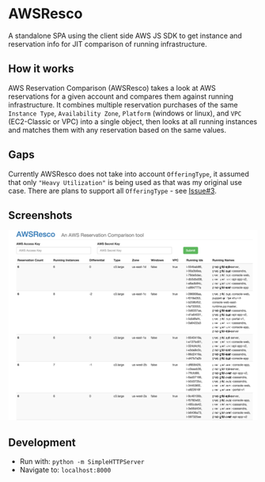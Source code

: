 # AWSResco
A standalone SPA using the client side AWS JS SDK to get instance and reservation info for JIT comparison of running infrastructure.

## How it works
AWS Reservation Comparison (AWSResco) takes a look at AWS reservations for a given account and compares them against running infrastructure.  It combines multiple reservation purchases of the same `Instance Type`, `Availability Zone`, `Platform` (windows or linux), and `VPC` (EC2-Classic or VPC) into a single object, then looks at all running instances and matches them with any reservation based on the same values.

## Gaps
Currently AWSResco does not take into account `OfferingType`, it assumed that only `"Heavy Utilization"` is being used as that was my original use case.  There are plans to support all `OfferingType` - see [Issue#3](https://github.com/ckelner/AWSResco/issues/3).

## Screenshots
![img](readme-assets/images/pixelated_rescompare.png?raw=true)

## Development
- Run with: `python -m SimpleHTTPServer`
- Navigate to: `localhost:8000`
